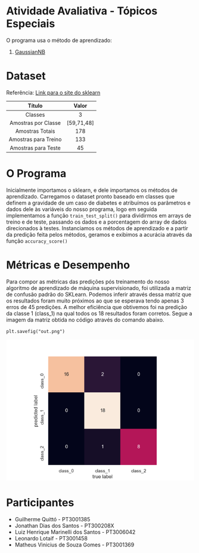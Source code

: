 # Atividade Avaliativa - Tópicos Especiais

O programa usa o método de aprendizado: 
1. [GaussianNB](https://scikit-learn.org/stable/modules/generated/sklearn.naive_bayes.GaussianNB.html)

# Dataset

Referência:  [Link para o site do sklearn](https://scikit-learn.org/stable/modules/generated/sklearn.datasets.load_wine.html)

| Título | Valor |
| :---: | :---: |
| Classes | 3 |
| Amostras por Classe | [59,71,48] |
| Amostras Totais | 178 |
| Amostras para Treino | 133 |
| Amostras para Teste | 45 |

# O Programa

Inicialmente importamos o sklearn, e dele importamos os métodos de aprendizado. Carregamos o dataset pronto baseado em classes que definem a gravidade de um caso de diabetes e atribuímos os parâmetros e dados dele às variáveis do nosso programa, logo em seguida implementamos a função ```train_test_split()``` para dividirmos em arrays de treino e de teste, passando os dados e a porcentagem do array de dados direcionados à testes.
Instanciamos os métodos de aprendizado e a partir da predição feita pelos métodos, geramos e exibimos a acurácia através da função ```accuracy_score()```

# Métricas e Desempenho

Para compor as métricas das predições pós treinamento do nosso algoritmo de aprendizado de máquina supervisionado, foi utilizada a matriz de confusão padrão do SKLearn. Podemos inferir através dessa matriz que os resultados foram muito próximos ao que se esperava tendo apenas 3 erros de 45 predições. A melhor eficiência que obtivemos foi na predição da classe 1
(class_1) na qual todos os 18 resultados foram corretos. Segue a imagem da matriz obtida no código através do comando abaixo.
```
plt.savefig("out.png")
``` 

![alt text](out.png)


# Participantes

* Guilherme Quittó - PT3001385
* Jonathan Dias dos Santos - PT300208X
* Luiz Henrique Marinelli dos Santos - PT3006042
* Leonardo Lotaif - PT3001458
* Matheus Vinicius de Souza Gomes - PT3001369
